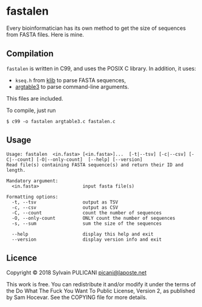 fastalen
========

Every bioinformatician has its own method to get the size of sequences from
FASTA files. Here is mine.

Compilation
-----------

`fastalen` is written in C99, and uses the POSIX C library. In addition,
it uses:

* `kseq.h` from [klib][1] to parse FASTA sequences,
* [argtable3][2] to parse command-line arguments.

This files are included.

To compile, just run

    $ c99 -o fastalen argtable3.c fastalen.c

Usage
-----

    Usage: fastalen  <in.fasta> [<in.fasta>]...  [-t|--tsv] [-c|--csv] [-C|--count] [-O|--only-count]  [--help] [--version]
    Read file(s) containing FASTA sequence(s) and return their ID and length.

    Mandatory argument:         
      <in.fasta>                input fasta file(s)
                            
    Formatting options:
      -t, --tsv                 output as TSV
      -c, --csv                 output as CSV
      -C, --count               count the number of sequences
      -O, --only-count          ONLY count the number of sequences
      -s, --sum                 sum the size of the sequences
                            
      --help                    display this help and exit
      --version                 display version info and exit

Licence
-------

Copyright © 2018 Sylvain PULICANI <picani@laposte.net>

This work is free. You can redistribute it and/or modify it under the
terms of the Do What The Fuck You Want To Public License, Version 2,
as published by Sam Hocevar. See the COPYING file for more details.


[1]: https://attractivechaos.github.io/klib/#About
[2]: https://www.argtable.org
